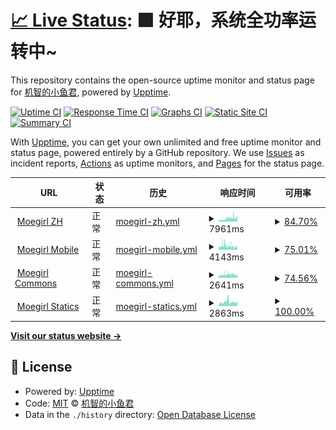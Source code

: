 # [📈 Live Status](https://dragon-fish.github.io/moegirl-uptime): <!--live status--> **🟩 好耶，系统全功率运转中~**

This repository contains the open-source uptime monitor and status page for [机智的小鱼君](https://blog.wjghj.cn), powered by [Upptime](https://github.com/upptime/upptime).

[![Uptime CI](https://github.com/dragon-fish/moegirl-uptime/workflows/Uptime%20CI/badge.svg)](https://github.com/dragon-fish/moegirl-uptime/actions?query=workflow%3A%22Uptime+CI%22)
[![Response Time CI](https://github.com/dragon-fish/moegirl-uptime/workflows/Response%20Time%20CI/badge.svg)](https://github.com/dragon-fish/moegirl-uptime/actions?query=workflow%3A%22Response+Time+CI%22)
[![Graphs CI](https://github.com/dragon-fish/moegirl-uptime/workflows/Graphs%20CI/badge.svg)](https://github.com/dragon-fish/moegirl-uptime/actions?query=workflow%3A%22Graphs+CI%22)
[![Static Site CI](https://github.com/dragon-fish/moegirl-uptime/workflows/Static%20Site%20CI/badge.svg)](https://github.com/dragon-fish/moegirl-uptime/actions?query=workflow%3A%22Static+Site+CI%22)
[![Summary CI](https://github.com/dragon-fish/moegirl-uptime/workflows/Summary%20CI/badge.svg)](https://github.com/dragon-fish/moegirl-uptime/actions?query=workflow%3A%22Summary+CI%22)

With [Upptime](https://upptime.js.org), you can get your own unlimited and free uptime monitor and status page, powered entirely by a GitHub repository. We use [Issues](https://github.com/dragon-fish/moegirl-uptime/issues) as incident reports, [Actions](https://github.com/dragon-fish/moegirl-uptime/actions) as uptime monitors, and [Pages](https://dragon-fish.github.io/moegirl-uptime) for the status page.

<!--start: status pages-->
<!-- This summary is generated by Upptime (https://github.com/upptime/upptime) -->
<!-- Do not edit this manually, your changes will be overwritten -->
<!-- prettier-ignore -->
| URL | 状态 | 历史 | 响应时间 | 可用率 |
| --- | ------ | ------- | ------------- | ------ |
| <img alt="" src="https://favicons.githubusercontent.com/zh.moegirl.org.cn" height="13"> [Moegirl ZH](https://zh.moegirl.org.cn/Mainpage) | 正常 | [moegirl-zh.yml](https://github.com/Dragon-Fish/moegirl-uptime/commits/HEAD/history/moegirl-zh.yml) | <details><summary><img alt="响应时间趋势" src="./graphs/moegirl-zh/response-time-week.png" height="20"> 7961ms</summary><br><a href="https://mgp-status.wjghj.cn/history/moegirl-zh"><img alt="响应时间 6959" src="https://img.shields.io/endpoint?url=https%3A%2F%2Fraw.githubusercontent.com%2FDragon-Fish%2Fmoegirl-uptime%2FHEAD%2Fapi%2Fmoegirl-zh%2Fresponse-time.json"></a><br><a href="https://mgp-status.wjghj.cn/history/moegirl-zh"><img alt="24小时响应时间 10401" src="https://img.shields.io/endpoint?url=https%3A%2F%2Fraw.githubusercontent.com%2FDragon-Fish%2Fmoegirl-uptime%2FHEAD%2Fapi%2Fmoegirl-zh%2Fresponse-time-day.json"></a><br><a href="https://mgp-status.wjghj.cn/history/moegirl-zh"><img alt="7天响应时间 7961" src="https://img.shields.io/endpoint?url=https%3A%2F%2Fraw.githubusercontent.com%2FDragon-Fish%2Fmoegirl-uptime%2FHEAD%2Fapi%2Fmoegirl-zh%2Fresponse-time-week.json"></a><br><a href="https://mgp-status.wjghj.cn/history/moegirl-zh"><img alt="30天响应时间 6959" src="https://img.shields.io/endpoint?url=https%3A%2F%2Fraw.githubusercontent.com%2FDragon-Fish%2Fmoegirl-uptime%2FHEAD%2Fapi%2Fmoegirl-zh%2Fresponse-time-month.json"></a><br><a href="https://mgp-status.wjghj.cn/history/moegirl-zh"><img alt="1年响应时间 6959" src="https://img.shields.io/endpoint?url=https%3A%2F%2Fraw.githubusercontent.com%2FDragon-Fish%2Fmoegirl-uptime%2FHEAD%2Fapi%2Fmoegirl-zh%2Fresponse-time-year.json"></a></details> | <details><summary><a href="https://mgp-status.wjghj.cn/history/moegirl-zh">84.70%</a></summary><a href="https://mgp-status.wjghj.cn/history/moegirl-zh"><img alt="可用率 79.50%" src="https://img.shields.io/endpoint?url=https%3A%2F%2Fraw.githubusercontent.com%2FDragon-Fish%2Fmoegirl-uptime%2FHEAD%2Fapi%2Fmoegirl-zh%2Fuptime.json"></a><br><a href="https://mgp-status.wjghj.cn/history/moegirl-zh"><img alt="4小时可用率 95.25%" src="https://img.shields.io/endpoint?url=https%3A%2F%2Fraw.githubusercontent.com%2FDragon-Fish%2Fmoegirl-uptime%2FHEAD%2Fapi%2Fmoegirl-zh%2Fuptime-day.json"></a><br><a href="https://mgp-status.wjghj.cn/history/moegirl-zh"><img alt="7日可用率 84.70%" src="https://img.shields.io/endpoint?url=https%3A%2F%2Fraw.githubusercontent.com%2FDragon-Fish%2Fmoegirl-uptime%2FHEAD%2Fapi%2Fmoegirl-zh%2Fuptime-week.json"></a><br><a href="https://mgp-status.wjghj.cn/history/moegirl-zh"><img alt="30日可用率 79.50%" src="https://img.shields.io/endpoint?url=https%3A%2F%2Fraw.githubusercontent.com%2FDragon-Fish%2Fmoegirl-uptime%2FHEAD%2Fapi%2Fmoegirl-zh%2Fuptime-month.json"></a><br><a href="https://mgp-status.wjghj.cn/history/moegirl-zh"><img alt="1年可用率 79.50%" src="https://img.shields.io/endpoint?url=https%3A%2F%2Fraw.githubusercontent.com%2FDragon-Fish%2Fmoegirl-uptime%2FHEAD%2Fapi%2Fmoegirl-zh%2Fuptime-year.json"></a></details>
| <img alt="" src="https://favicons.githubusercontent.com/mzh.moegirl.org.cn" height="13"> [Moegirl Mobile](https://mzh.moegirl.org.cn/Mainpage) | 正常 | [moegirl-mobile.yml](https://github.com/Dragon-Fish/moegirl-uptime/commits/HEAD/history/moegirl-mobile.yml) | <details><summary><img alt="响应时间趋势" src="./graphs/moegirl-mobile/response-time-week.png" height="20"> 4143ms</summary><br><a href="https://mgp-status.wjghj.cn/history/moegirl-mobile"><img alt="响应时间 4319" src="https://img.shields.io/endpoint?url=https%3A%2F%2Fraw.githubusercontent.com%2FDragon-Fish%2Fmoegirl-uptime%2FHEAD%2Fapi%2Fmoegirl-mobile%2Fresponse-time.json"></a><br><a href="https://mgp-status.wjghj.cn/history/moegirl-mobile"><img alt="24小时响应时间 3941" src="https://img.shields.io/endpoint?url=https%3A%2F%2Fraw.githubusercontent.com%2FDragon-Fish%2Fmoegirl-uptime%2FHEAD%2Fapi%2Fmoegirl-mobile%2Fresponse-time-day.json"></a><br><a href="https://mgp-status.wjghj.cn/history/moegirl-mobile"><img alt="7天响应时间 4143" src="https://img.shields.io/endpoint?url=https%3A%2F%2Fraw.githubusercontent.com%2FDragon-Fish%2Fmoegirl-uptime%2FHEAD%2Fapi%2Fmoegirl-mobile%2Fresponse-time-week.json"></a><br><a href="https://mgp-status.wjghj.cn/history/moegirl-mobile"><img alt="30天响应时间 4319" src="https://img.shields.io/endpoint?url=https%3A%2F%2Fraw.githubusercontent.com%2FDragon-Fish%2Fmoegirl-uptime%2FHEAD%2Fapi%2Fmoegirl-mobile%2Fresponse-time-month.json"></a><br><a href="https://mgp-status.wjghj.cn/history/moegirl-mobile"><img alt="1年响应时间 4319" src="https://img.shields.io/endpoint?url=https%3A%2F%2Fraw.githubusercontent.com%2FDragon-Fish%2Fmoegirl-uptime%2FHEAD%2Fapi%2Fmoegirl-mobile%2Fresponse-time-year.json"></a></details> | <details><summary><a href="https://mgp-status.wjghj.cn/history/moegirl-mobile">75.01%</a></summary><a href="https://mgp-status.wjghj.cn/history/moegirl-mobile"><img alt="可用率 73.22%" src="https://img.shields.io/endpoint?url=https%3A%2F%2Fraw.githubusercontent.com%2FDragon-Fish%2Fmoegirl-uptime%2FHEAD%2Fapi%2Fmoegirl-mobile%2Fuptime.json"></a><br><a href="https://mgp-status.wjghj.cn/history/moegirl-mobile"><img alt="4小时可用率 60.17%" src="https://img.shields.io/endpoint?url=https%3A%2F%2Fraw.githubusercontent.com%2FDragon-Fish%2Fmoegirl-uptime%2FHEAD%2Fapi%2Fmoegirl-mobile%2Fuptime-day.json"></a><br><a href="https://mgp-status.wjghj.cn/history/moegirl-mobile"><img alt="7日可用率 75.01%" src="https://img.shields.io/endpoint?url=https%3A%2F%2Fraw.githubusercontent.com%2FDragon-Fish%2Fmoegirl-uptime%2FHEAD%2Fapi%2Fmoegirl-mobile%2Fuptime-week.json"></a><br><a href="https://mgp-status.wjghj.cn/history/moegirl-mobile"><img alt="30日可用率 73.22%" src="https://img.shields.io/endpoint?url=https%3A%2F%2Fraw.githubusercontent.com%2FDragon-Fish%2Fmoegirl-uptime%2FHEAD%2Fapi%2Fmoegirl-mobile%2Fuptime-month.json"></a><br><a href="https://mgp-status.wjghj.cn/history/moegirl-mobile"><img alt="1年可用率 73.22%" src="https://img.shields.io/endpoint?url=https%3A%2F%2Fraw.githubusercontent.com%2FDragon-Fish%2Fmoegirl-uptime%2FHEAD%2Fapi%2Fmoegirl-mobile%2Fuptime-year.json"></a></details>
| <img alt="" src="https://favicons.githubusercontent.com/commons.moegirl.org.cn" height="13"> [Moegirl Commons](https://commons.moegirl.org.cn/Mainpage) | 正常 | [moegirl-commons.yml](https://github.com/Dragon-Fish/moegirl-uptime/commits/HEAD/history/moegirl-commons.yml) | <details><summary><img alt="响应时间趋势" src="./graphs/moegirl-commons/response-time-week.png" height="20"> 2641ms</summary><br><a href="https://mgp-status.wjghj.cn/history/moegirl-commons"><img alt="响应时间 2631" src="https://img.shields.io/endpoint?url=https%3A%2F%2Fraw.githubusercontent.com%2FDragon-Fish%2Fmoegirl-uptime%2FHEAD%2Fapi%2Fmoegirl-commons%2Fresponse-time.json"></a><br><a href="https://mgp-status.wjghj.cn/history/moegirl-commons"><img alt="24小时响应时间 2668" src="https://img.shields.io/endpoint?url=https%3A%2F%2Fraw.githubusercontent.com%2FDragon-Fish%2Fmoegirl-uptime%2FHEAD%2Fapi%2Fmoegirl-commons%2Fresponse-time-day.json"></a><br><a href="https://mgp-status.wjghj.cn/history/moegirl-commons"><img alt="7天响应时间 2641" src="https://img.shields.io/endpoint?url=https%3A%2F%2Fraw.githubusercontent.com%2FDragon-Fish%2Fmoegirl-uptime%2FHEAD%2Fapi%2Fmoegirl-commons%2Fresponse-time-week.json"></a><br><a href="https://mgp-status.wjghj.cn/history/moegirl-commons"><img alt="30天响应时间 2631" src="https://img.shields.io/endpoint?url=https%3A%2F%2Fraw.githubusercontent.com%2FDragon-Fish%2Fmoegirl-uptime%2FHEAD%2Fapi%2Fmoegirl-commons%2Fresponse-time-month.json"></a><br><a href="https://mgp-status.wjghj.cn/history/moegirl-commons"><img alt="1年响应时间 2631" src="https://img.shields.io/endpoint?url=https%3A%2F%2Fraw.githubusercontent.com%2FDragon-Fish%2Fmoegirl-uptime%2FHEAD%2Fapi%2Fmoegirl-commons%2Fresponse-time-year.json"></a></details> | <details><summary><a href="https://mgp-status.wjghj.cn/history/moegirl-commons">74.56%</a></summary><a href="https://mgp-status.wjghj.cn/history/moegirl-commons"><img alt="可用率 73.00%" src="https://img.shields.io/endpoint?url=https%3A%2F%2Fraw.githubusercontent.com%2FDragon-Fish%2Fmoegirl-uptime%2FHEAD%2Fapi%2Fmoegirl-commons%2Fuptime.json"></a><br><a href="https://mgp-status.wjghj.cn/history/moegirl-commons"><img alt="4小时可用率 75.32%" src="https://img.shields.io/endpoint?url=https%3A%2F%2Fraw.githubusercontent.com%2FDragon-Fish%2Fmoegirl-uptime%2FHEAD%2Fapi%2Fmoegirl-commons%2Fuptime-day.json"></a><br><a href="https://mgp-status.wjghj.cn/history/moegirl-commons"><img alt="7日可用率 74.56%" src="https://img.shields.io/endpoint?url=https%3A%2F%2Fraw.githubusercontent.com%2FDragon-Fish%2Fmoegirl-uptime%2FHEAD%2Fapi%2Fmoegirl-commons%2Fuptime-week.json"></a><br><a href="https://mgp-status.wjghj.cn/history/moegirl-commons"><img alt="30日可用率 73.00%" src="https://img.shields.io/endpoint?url=https%3A%2F%2Fraw.githubusercontent.com%2FDragon-Fish%2Fmoegirl-uptime%2FHEAD%2Fapi%2Fmoegirl-commons%2Fuptime-month.json"></a><br><a href="https://mgp-status.wjghj.cn/history/moegirl-commons"><img alt="1年可用率 73.00%" src="https://img.shields.io/endpoint?url=https%3A%2F%2Fraw.githubusercontent.com%2FDragon-Fish%2Fmoegirl-uptime%2FHEAD%2Fapi%2Fmoegirl-commons%2Fuptime-year.json"></a></details>
| <img alt="" src="https://favicons.githubusercontent.com/img.moegirl.org.cn" height="13"> [Moegirl Statics](https://img.moegirl.org.cn/common/9/95/MoegirlPedia-Title.png) | 正常 | [moegirl-statics.yml](https://github.com/Dragon-Fish/moegirl-uptime/commits/HEAD/history/moegirl-statics.yml) | <details><summary><img alt="响应时间趋势" src="./graphs/moegirl-statics/response-time-week.png" height="20"> 2863ms</summary><br><a href="https://mgp-status.wjghj.cn/history/moegirl-statics"><img alt="响应时间 3275" src="https://img.shields.io/endpoint?url=https%3A%2F%2Fraw.githubusercontent.com%2FDragon-Fish%2Fmoegirl-uptime%2FHEAD%2Fapi%2Fmoegirl-statics%2Fresponse-time.json"></a><br><a href="https://mgp-status.wjghj.cn/history/moegirl-statics"><img alt="24小时响应时间 3898" src="https://img.shields.io/endpoint?url=https%3A%2F%2Fraw.githubusercontent.com%2FDragon-Fish%2Fmoegirl-uptime%2FHEAD%2Fapi%2Fmoegirl-statics%2Fresponse-time-day.json"></a><br><a href="https://mgp-status.wjghj.cn/history/moegirl-statics"><img alt="7天响应时间 2863" src="https://img.shields.io/endpoint?url=https%3A%2F%2Fraw.githubusercontent.com%2FDragon-Fish%2Fmoegirl-uptime%2FHEAD%2Fapi%2Fmoegirl-statics%2Fresponse-time-week.json"></a><br><a href="https://mgp-status.wjghj.cn/history/moegirl-statics"><img alt="30天响应时间 3275" src="https://img.shields.io/endpoint?url=https%3A%2F%2Fraw.githubusercontent.com%2FDragon-Fish%2Fmoegirl-uptime%2FHEAD%2Fapi%2Fmoegirl-statics%2Fresponse-time-month.json"></a><br><a href="https://mgp-status.wjghj.cn/history/moegirl-statics"><img alt="1年响应时间 3275" src="https://img.shields.io/endpoint?url=https%3A%2F%2Fraw.githubusercontent.com%2FDragon-Fish%2Fmoegirl-uptime%2FHEAD%2Fapi%2Fmoegirl-statics%2Fresponse-time-year.json"></a></details> | <details><summary><a href="https://mgp-status.wjghj.cn/history/moegirl-statics">100.00%</a></summary><a href="https://mgp-status.wjghj.cn/history/moegirl-statics"><img alt="可用率 99.66%" src="https://img.shields.io/endpoint?url=https%3A%2F%2Fraw.githubusercontent.com%2FDragon-Fish%2Fmoegirl-uptime%2FHEAD%2Fapi%2Fmoegirl-statics%2Fuptime.json"></a><br><a href="https://mgp-status.wjghj.cn/history/moegirl-statics"><img alt="4小时可用率 100.00%" src="https://img.shields.io/endpoint?url=https%3A%2F%2Fraw.githubusercontent.com%2FDragon-Fish%2Fmoegirl-uptime%2FHEAD%2Fapi%2Fmoegirl-statics%2Fuptime-day.json"></a><br><a href="https://mgp-status.wjghj.cn/history/moegirl-statics"><img alt="7日可用率 100.00%" src="https://img.shields.io/endpoint?url=https%3A%2F%2Fraw.githubusercontent.com%2FDragon-Fish%2Fmoegirl-uptime%2FHEAD%2Fapi%2Fmoegirl-statics%2Fuptime-week.json"></a><br><a href="https://mgp-status.wjghj.cn/history/moegirl-statics"><img alt="30日可用率 99.66%" src="https://img.shields.io/endpoint?url=https%3A%2F%2Fraw.githubusercontent.com%2FDragon-Fish%2Fmoegirl-uptime%2FHEAD%2Fapi%2Fmoegirl-statics%2Fuptime-month.json"></a><br><a href="https://mgp-status.wjghj.cn/history/moegirl-statics"><img alt="1年可用率 99.66%" src="https://img.shields.io/endpoint?url=https%3A%2F%2Fraw.githubusercontent.com%2FDragon-Fish%2Fmoegirl-uptime%2FHEAD%2Fapi%2Fmoegirl-statics%2Fuptime-year.json"></a></details>

<!--end: status pages-->

[**Visit our status website →**](https://dragon-fish.github.io/moegirl-uptime)

## 📄 License

- Powered by: [Upptime](https://github.com/upptime/upptime)
- Code: [MIT](./LICENSE) © [机智的小鱼君](https://blog.wjghj.cn)
- Data in the `./history` directory: [Open Database License](https://opendatacommons.org/licenses/odbl/1-0/)
